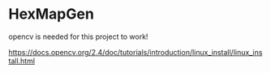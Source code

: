 # HexMapGen

opencv is needed for this project to work!

https://docs.opencv.org/2.4/doc/tutorials/introduction/linux_install/linux_install.html



